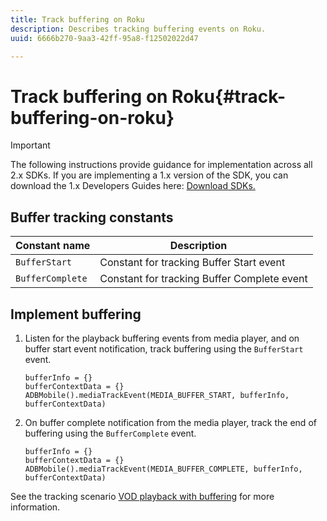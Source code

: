 ```yaml
---
title: Track buffering on Roku
description: Describes tracking buffering events on Roku.
uuid: 6666b270-9aa3-42ff-95a8-f12502022d47

---
```


# Track buffering on Roku{#track-buffering-on-roku}

>[!IMPORTANT]
>
>The following instructions provide guidance for implementation across all 2.x SDKs. If you are implementing a 1.x version of the SDK, you can download the 1.x Developers Guides here: [Download SDKs.](/help/sdk-implement/download-sdks.md)

## Buffer tracking constants

|  Constant name  | Description&nbsp;&nbsp;&nbsp;&nbsp;  |
|---|---|
| `BufferStart`  | Constant for tracking Buffer Start event  |
| `BufferComplete`  | Constant for tracking Buffer Complete event  |

## Implement buffering

1. Listen for the playback buffering events from media player, and on buffer start event notification, track buffering using the `BufferStart` event. 

   ```
   bufferInfo = {}
   bufferContextData = {}
   ADBMobile().mediaTrackEvent(MEDIA_BUFFER_START, bufferInfo, bufferContextData)
   ```

1. On buffer complete notification from the media player, track the end of buffering using the `BufferComplete` event.

   ```
   bufferInfo = {}
   bufferContextData = {}
   ADBMobile().mediaTrackEvent(MEDIA_BUFFER_COMPLETE, bufferInfo, bufferContextData)
   ```

See the tracking scenario [VOD playback with buffering](/help/sdk-implement/tracking-scenarios/vod-buffering.md) for more information.
